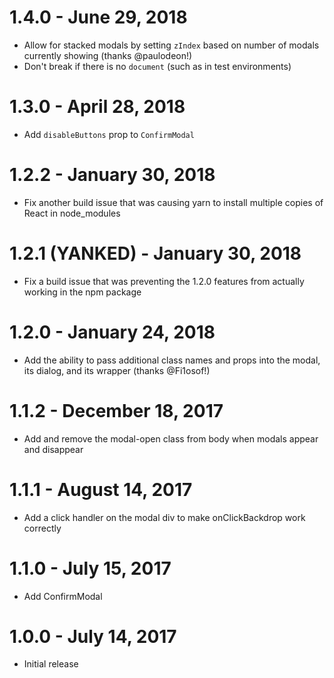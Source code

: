# 1.4.0 - June 29, 2018

* Allow for stacked modals by setting `zIndex` based on number of modals currently showing (thanks @paulodeon!)
* Don't break if there is no `document` (such as in test environments)

# 1.3.0 - April 28, 2018

* Add `disableButtons` prop to `ConfirmModal`

# 1.2.2 - January 30, 2018

* Fix another build issue that was causing yarn to install multiple copies of React in node_modules

# 1.2.1 (YANKED) - January 30, 2018

* Fix a build issue that was preventing the 1.2.0 features from actually working in the npm package

# 1.2.0 - January 24, 2018

* Add the ability to pass additional class names and props into the modal, its dialog, and its wrapper (thanks @Fi1osof!)

# 1.1.2 - December 18, 2017

* Add and remove the modal-open class from body when modals appear and disappear

# 1.1.1 - August 14, 2017

* Add a click handler on the modal div to make onClickBackdrop work correctly

# 1.1.0 - July 15, 2017

* Add ConfirmModal

# 1.0.0 - July 14, 2017

* Initial release

